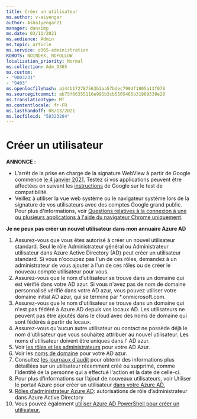 ```yaml
---
title: Créer un utilisateur
ms.author: v-aiyengar
author: AshaIyengar21
manager: dansimp
ms.date: 03/11/2021
ms.audience: Admin
ms.topic: article
ms.service: o365-administration
ROBOTS: NOINDEX, NOFOLLOW
localization_priority: Normal
ms.collection: Adm_O365
ms.custom:
- "9003231"
- "9403"
ms.openlocfilehash: a144b172787563b1aa57bdec790df1805a13f078
ms.sourcegitcommit: ab75f66355116e995b3cb5505465b31989339e28
ms.translationtype: MT
ms.contentlocale: fr-FR
ms.lasthandoff: 08/13/2021
ms.locfileid: "58323284"
---
```

# <a name="create-user"></a>Créer un utilisateur

**ANNONCE :**

- L’arrêt de la prise en charge de la signature WebView à partir de Google commence [le 4 janvier 2021.](https://docs.microsoft.com/azure/active-directory/external-identities/google-federation#deprecation-of-webview-sign-in-support) Testez si vos applications peuvent être affectées en suivant les [instructions](https://go.microsoft.com/fwlink/?linkid=2157323) de Google sur le test de compatibilité.
- Veillez à utiliser la vue web système ou le navigateur système lors de la signature de vos utilisateurs avec des comptes Google grand public. Pour plus d'informations, voir [Questions relatives à la connexion à une ou plusieurs applications à l'aide du navigateur Chrome uniquement](https://docs.microsoft.com/office365/troubleshoot/miscellaneous/chrome-behavior-affects-applications).

**Je ne peux pas créer un nouvel utilisateur dans mon annuaire Azure AD**

1. Assurez-vous que vous êtes autorisé à créer un nouvel utilisateur standard. Seul le rôle Administrateur général ou Administrateur utilisateur dans Azure Active Directory (AD) peut créer un utilisateur standard. Si vous n'occupez pas l'un de ces rôles, demandez à un administrateur de vous ajouter à l'un de ces rôles ou de créer le nouveau compte utilisateur pour vous.
1. Assurez-vous que le nom d'utilisateur se trouve dans un domaine qui est vérifié dans votre AD azur. Si vous n'avez pas de nom de domaine personnalisé vérifié dans votre AD azur, vous pouvez utiliser votre domaine initial AD azur, qui se termine par *.onmicrosoft.com.
1. Assurez-vous que le nom d'utilisateur se trouve dans un domaine qui n'est pas fédéré à Azure AD depuis vos locaux AD. Les utilisateurs ne peuvent pas être ajoutés dans le cloud avec des noms de domaine qui sont fédérés à partir de locaux.
1. Assurez-vous qu'aucun autre utilisateur ou contact ne possède déjà le nom d'utilisateur que vous souhaitez attribuer au nouvel utilisateur. Les noms d'utilisateur doivent être uniques dans l' AD azur.
1. Voir [les rôles et les administrateurs](https://portal.azure.com/#blade/Microsoft_AAD_IAM/ActiveDirectoryMenuBlade/RolesAndAdministrators) pour votre AD Azur.
1. Voir les [noms de domaine](https://portal.azure.com/#blade/Microsoft_AAD_IAM/ActiveDirectoryMenuBlade/RolesAndAdministrators) pour votre AD azur.
1. Consultez [les journaux d'audit](https://portal.azure.com/#blade/Microsoft_AAD_IAM/ActiveDirectoryMenuBlade/RolesAndAdministrators) pour obtenir des informations plus détaillées sur un utilisateur récemment créé ou supprimé, comme l'identité de la personne qui a effectué l'action et la date de celle-ci.
1. Pour plus d’informations sur l’ajout de nouveaux utilisateurs, voir Utiliser le portail Azure pour créer un utilisateur [dans votre Azure AD.](https://docs.microsoft.com/azure/active-directory/active-directory-users-create-azure-portal)
1. [Rôles d’administrateur Azure AD](https://docs.microsoft.com/azure/active-directory/active-directory-assign-admin-roles): autorisations de rôle d’administrateur dans Azure Active Directory
1. Vous pouvez également [utiliser Azure AD PowerShell pour créer un utilisateur.](https://docs.microsoft.com/powershell/module/azuread/new-azureaduser?view=azureadps-2.0)
